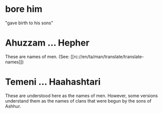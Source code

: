 # bore him

"gave birth to his sons"

# Ahuzzam ... Hepher

These are names of men. (See: [[rc://en/ta/man/translate/translate-names]])

# Temeni ... Haahashtari

These are understood here as the names of men. However, some versions understand them as the names of clans that were begun by the sons of Ashhur.
